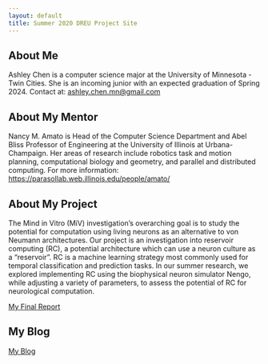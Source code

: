 ```yaml
---
layout: default
title: Summer 2020 DREU Project Site
---
```


## About Me

Ashley Chen is a computer science major at the University of Minnesota - Twin Cities. She is an incoming junior with an expected graduation of Spring 2024. 
Contact at: ashley.chen.mn@gmail.com

## About My Mentor

Nancy M. Amato is Head of the Computer Science Department and Abel Bliss Professor of Engineering at the University of Illinois at Urbana-Champaign. Her areas of research include robotics task and motion planning, computational biology and geometry, and parallel and distributed computing.
For more information: https://parasollab.web.illinois.edu/people/amato/

## About My Project

The Mind in Vitro (MiV) investigation’s overarching goal is to study the potential for computation using living neurons as an alternative to von Neumann architectures. Our project is an investigation into reservoir computing (RC), a potential architecture which can use a neuron culture as a “reservoir”. RC is a machine learning strategy most commonly used for temporal classification and prediction tasks. In our summer research, we explored implementing RC using the biophysical neuron simulator Nengo, while adjusting a variety of parameters, to assess the potential of RC for neurological computation.

[My Final Report](files/finalreport.pdf)

## My Blog

[My Blog](blog.html)
